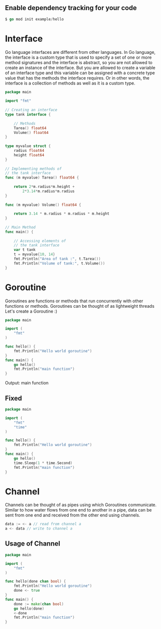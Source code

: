 
## Enable dependency tracking for your code

```go
$ go mod init example/hello
```

# Interface 

Go language interfaces are different from other languages. In Go language, the interface is a custom type that is used to specify a set of one or more method signatures and the interface is abstract, so you are not allowed to create an instance of the interface. But you are allowed to create a variable of an interface type and this variable can be assigned with a concrete type value that has the methods the interface requires. Or in other words, the interface is a collection of methods as well as it is a custom type.

``` go
package main
  
import "fmt"
  
// Creating an interface
type tank interface {
  
    // Methods
    Tarea() float64
    Volume() float64
}
  
type myvalue struct {
    radius float64
    height float64
}
  
// Implementing methods of
// the tank interface
func (m myvalue) Tarea() float64 {
  
    return 2*m.radius*m.height +
        2*3.14*m.radius*m.radius
}
  
func (m myvalue) Volume() float64 {
  
    return 3.14 * m.radius * m.radius * m.height
}
  
// Main Method
func main() {
  
    // Accessing elements of
    // the tank interface
    var t tank
    t = myvalue{10, 14}
    fmt.Println("Area of tank :", t.Tarea())
    fmt.Println("Volume of tank:", t.Volume())
}
```

# Goroutine

Goroutines are functions or methods that run concurrently with other functions or methods. Goroutines can be thought of as lightweight threads
Let's create a Goroutine :)
```go
package main

import (  
    "fmt"
)

func hello() {  
    fmt.Println("Hello world goroutine")
}
func main() {  
    go hello()
    fmt.Println("main function")
}
```
Output: 
main function


## Fixed
```go
package main

import (  
    "fmt"
    "time"
)

func hello() {  
    fmt.Println("Hello world goroutine")
}
func main() {  
    go hello()
    time.Sleep(1 * time.Second)
    fmt.Println("main function")
}
```

# Channel

Channels can be thought of as pipes using which Goroutines communicate. Similar to how water flows from one end to another in a pipe, data can be sent from one end and received from the other end using channels.

```go
data := <- a // read from channel a  
a <- data // write to channel a  
```

## Usage of Channel

```go
package main

import (  
    "fmt"
)

func hello(done chan bool) {  
    fmt.Println("Hello world goroutine")
    done <- true
}
func main() {  
    done := make(chan bool)
    go hello(done)
    <-done
    fmt.Println("main function")
}
```
